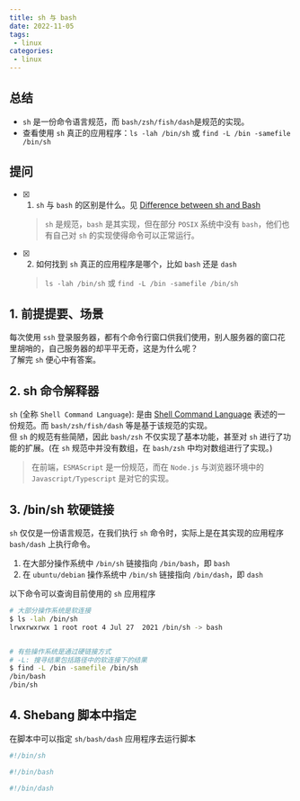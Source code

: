 ```yaml
---
title: sh 与 bash
date: 2022-11-05
tags:
 - linux
categories: 
 - linux
---
```



## 总结
-  `sh` 是一份命令语言规范，而 `bash/zsh/fish/dash`是规范的实现。
-  查看使用 `sh` 真正的应用程序：`ls -lah /bin/sh` 或 `find -L /bin -samefile /bin/sh`





## 提问
- [x] 1. `sh` 与 `bash` 的区别是什么。见 [Difference between sh and Bash](https://stackoverflow.com/questions/5725296/difference-between-sh-and-bash)
    > `sh` 是规范，`bash` 是其实现，但在部分 `POSIX` 系统中没有 `bash`，他们也有自己对 `sh` 的实现使得命令可以正常运行。
- [x] 2. 如何找到 `sh` 真正的应用程序是哪个，比如 `bash` 还是 `dash`
    > `ls -lah /bin/sh` 或 `find -L /bin -samefile /bin/sh`






## 1. 前提提要、场景
每次使用 `ssh` 登录服务器，都有个命令行窗口供我们使用，别人服务器的窗口花里胡哨的，自己服务器的却平平无奇，这是为什么呢？          
了解完 `sh` 便心中有答案。



## 2. sh 命令解释器
`sh` (全称 `Shell Command Language`): 是由 [Shell Command Language](https://pubs.opengroup.org/onlinepubs/009695399/utilities/xcu_chap02.html) 表述的一份规范。而 `bash/zsh/fish/dash` 等是基于该规范的实现。      
但 `sh` 的规范有些简陋，因此 `bash/zsh` 不仅实现了基本功能，甚至对 `sh` 进行了功能的扩展。(在 `sh` 规范中并没有数组，在 `bash/zsh` 中均对数组进行了实现。)

> 在前端，`ESMAScript` 是一份规范，而在 `Node.js` 与浏览器环境中的 `Javascript/Typescript` 是对它的实现。




## 3. /bin/sh 软硬链接 
`sh` 仅仅是一份语言规范，在我们执行 `sh` 命令时，实际上是在其实现的应用程序 `bash/dash` 上执行命令。
1. 在大部分操作系统中 `/bin/sh` 链接指向 `/bin/bash`，即 `bash`
2. 在 `ubuntu/debian` 操作系统中 `/bin/sh` 链接指向 `/bin/dash`，即 `dash`

以下命令可以查询目前使用的 `sh` 应用程序
```bash
# 大部分操作系统是软连接
$ ls -lah /bin/sh
lrwxrwxrwx 1 root root 4 Jul 27  2021 /bin/sh -> bash


# 有些操作系统是通过硬链接方式
# -L: 搜寻结果包括路径中的软连接下的结果
$ find -L /bin -samefile /bin/sh
/bin/bash
/bin/sh
```




## 4. Shebang 脚本中指定
在脚本中可以指定 `sh/bash/dash` 应用程序去运行脚本

```bash
#!/bin/sh

#!/bin/bash

#!/bin/dash
```
